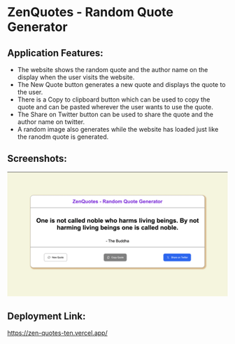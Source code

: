 # ZenQuotes - Random Quote Generator

## Application Features:

-   The website shows the random quote and the author name on the display when the user visits the website.
-   The New Quote button generates a new quote and displays the quote to the user.
-   There is a Copy to clipboard button which can be used to copy the quote and can be pasted wherever the user wants to use the quote.
-   The Share on Twitter button can be used to share the quote and the author name on twitter.
-   A random image also generates while the website has loaded just like the ranodm quote is generated.

## Screenshots:

![alt text](assets/random-quote.png)

## Deployment Link:

https://zen-quotes-ten.vercel.app/
